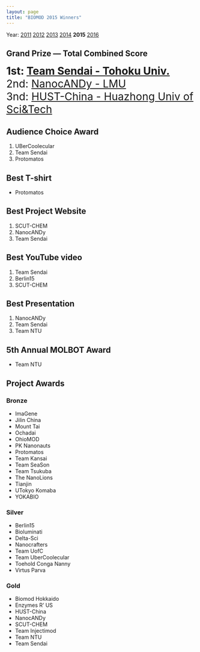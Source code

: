```yaml
---
layout: page
title: "BIOMOD 2015 Winners"
---
```


Year: [2011](/winners/2011.html) [2012](/winners/2012.html) [2013](/winners/2013.html) [2014](/winners/2014.html) **2015** [2016](/winners/2016.html)




## Grand Prize — Total Combined Score

<font style="font-size:200%;"><strong>1st: <a target="_blank" href="http://teamsendai.github.io/">Team Sendai - Tohoku Univ.</strong></a></br>
2nd: <a target="_blank" href="http://nanocandy.eu/index.html">NanocANDy - LMU</a></br>
3nd: <a target="_blank" href="http://hustchina2015.github.io/">HUST-China - Huazhong Univ of Sci&Tech</a>
</font>


## Audience Choice Award

1. UBerCoolecular
2. Team Sendai
3. Protomatos

## Best T-shirt

* Protomatos

## Best Project Website

1. SCUT-CHEM
2. NanocANDy
3. Team Sendai


## Best YouTube video

1. Team Sendai
2. Berlin15
3. SCUT-CHEM

## Best Presentation

1. NanocANDy
2. Team Sendai
3. Team NTU

## 5th Annual MOLBOT Award

* Team NTU




## Project Awards


### Bronze

- ImaGene
- Jilin China
- Mount Tai
- Ochadai
- OhioMOD
- PK Nanonauts
- Protomatos
- Team Kansai
- Team SeaSon
- Team Tsukuba
- The NanoLions
- Tianjin
- UTokyo Komaba
- YOKABIO

### Silver

- Berlin15
- Bioluminati
- Delta-Sci
- Nanocrafters
- Team UofC
- Team UberCoolecular
- Toehold Conga Nanny
- Virtus Parva


### Gold

- Biomod Hokkaido
- Enzymes R’ US
- HUST-China
- NanocANDy
- SCUT-CHEM
- Team Injectimod
- Team NTU
- Team Sendai
